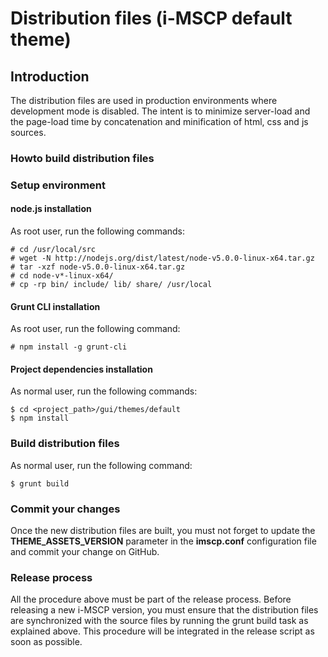 # Distribution files (i-MSCP default theme)

## Introduction

The distribution files are used in production environments where development mode is disabled. The intent is to minimize
server-load and the page-load time by concatenation and minification of html, css and js sources.

### Howto build distribution files

### Setup environment

#### node.js installation

As root user, run the following commands:

```shell
# cd /usr/local/src
# wget -N http://nodejs.org/dist/latest/node-v5.0.0-linux-x64.tar.gz
# tar -xzf node-v5.0.0-linux-x64.tar.gz 
# cd node-v*-linux-x64/
# cp -rp bin/ include/ lib/ share/ /usr/local
```

#### Grunt CLI installation

As root user, run the following command:

```shell
# npm install -g grunt-cli
```

#### Project dependencies installation

As normal user, run the following commands:

```shell
$ cd <project_path>/gui/themes/default
$ npm install
```

### Build distribution files

As normal user, run the following command:

```shell
$ grunt build
```

### Commit your changes

Once the new distribution files are built, you must not forget to update the **THEME_ASSETS_VERSION** parameter in the
**imscp.conf** configuration file and commit your change on GitHub.

### Release process

All the procedure above must be part of the release process. Before releasing a new i-MSCP version, you must ensure that
the distribution files are synchronized with the source files by running the grunt build task as explained above. This
procedure will be integrated in the release script as soon as possible.
